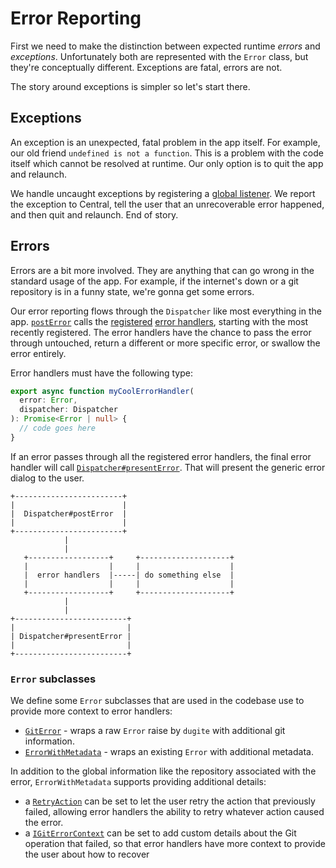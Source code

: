 # Error Reporting

First we need to make the distinction between expected runtime _errors_ and
_exceptions_. Unfortunately both are represented with the `Error` class, but
they're conceptually different. Exceptions are fatal, errors are not.

The story around exceptions is simpler so let's start there.

## Exceptions

An exception is an unexpected, fatal problem in the app itself. For example, our
old friend `undefined is not a function`. This is a problem with the code itself
which cannot be resolved at runtime. Our only option is to quit the app and
relaunch.

We handle uncaught exceptions by registering a [global listener](https://github.com/xixu-me/git-desktop/blob/fb4e73560127f491ccf5f59984a310481911f2b6/app/src/ui/index.tsx#L75).
We report the exception to Central, tell the user that an unrecoverable error
happened, and then quit and relaunch. End of story.

## Errors

Errors are a bit more involved. They are anything that can go wrong in the
standard usage of the app. For example, if the internet's down or a git
repository is in a funny state, we're gonna get some errors.

Our error reporting flows through the `Dispatcher` like most everything in the
app. [`postError`](https://github.com/xixu-me/git-desktop/blob/fb4e73560127f491ccf5f59984a310481911f2b6/app/src/lib/dispatcher/dispatcher.ts#L308)
calls the [registered](https://github.com/xixu-me/git-desktop/blob/fb4e73560127f491ccf5f59984a310481911f2b6/app/src/lib/dispatcher/dispatcher.ts#L711)
[error handlers](https://github.com/xixu-me/git-desktop/blob/fb4e73560127f491ccf5f59984a310481911f2b6/app/src/lib/dispatcher/error-handlers.ts),
starting with the most recently registered. The error handlers have the chance
to pass the error through untouched, return a different or more specific error,
or swallow the error entirely.

Error handlers must have the following type:

```typescript
export async function myCoolErrorHandler(
  error: Error,
  dispatcher: Dispatcher
): Promise<Error | null> {
  // code goes here
}
```

If an error passes through all the registered error handlers, the final error
handler will call [`Dispatcher#presentError`](https://github.com/xixu-me/git-desktop/blob/75445ea61177347b2df08e846aae30e637d5f1de/app/src/lib/dispatcher/dispatcher.ts#L334).
That will present the generic error dialog to the user.

```
+------------------------+
|                        |
|  Dispatcher#postError  |
|                        |
+------------------------+
            |
            |
   +------------------+     +--------------------+
   |                  |     |                    |
   |  error handlers  |-----| do something else  |
   |                  |     |                    |
   +------------------+     +--------------------+
            |
            |
+-------------------------+
|                         |
| Dispatcher#presentError |
|                         |
+-------------------------+
```

### `Error` subclasses

We define some `Error` subclasses that are used in the codebase use to provide
more context to error handlers:

* [`GitError`](https://github.com/xixu-me/git-desktop/blob/75445ea61177347b2df08e846aae30e637d5f1de/app/src/lib/git/core.ts#L62) -
wraps a raw `Error` raise by `dugite` with additional git information.
* [`ErrorWithMetadata`](https://github.com/xixu-me/git-desktop/blob/75445ea61177347b2df08e846aae30e637d5f1de/app/src/lib/error-with-metadata.ts) -
wraps an existing `Error` with additional metadata.

In addition to the global information like the repository associated with the
error, `ErrorWithMetadata` supports providing additional details:

* a [`RetryAction`](https://github.com/xixu-me/git-desktop/blob/75445ea61177347b2df08e846aae30e637d5f1de/app/src/lib/retry-actions.ts)
  can be set to let the user retry the action that previously failed, allowing
  error handlers the ability to retry whatever action caused the error.
* a [`IGitErrorContext`](https://github.com/xixu-me/git-desktop/blob/c60350c52daeab04fe9e8743c5a5079bc87daa0e/app/src/lib/git-error-context.ts)
  can be set to add custom details about the Git operation that failed, so that
  error handlers have more context to provide the user about how to recover
